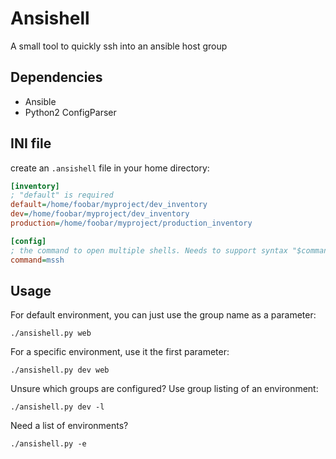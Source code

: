 # Ansishell

A small tool to quickly ssh into an ansible host group

## Dependencies

* Ansible
* Python2 ConfigParser

## INI file

create an `.ansishell` file in your home directory:

```ini
[inventory]
; "default" is required
default=/home/foobar/myproject/dev_inventory
dev=/home/foobar/myproject/dev_inventory
production=/home/foobar/myproject/production_inventory

[config]
; the command to open multiple shells. Needs to support syntax "$command $host1 $host2 ..."
command=mssh
```

## Usage

For default environment, you can just use the group name as a parameter:

`./ansishell.py web`

For a specific environment, use it the first parameter:

`./ansishell.py dev web`

Unsure which groups are configured? Use group listing of an environment:

`./ansishell.py dev -l`

Need a list of environments?

`./ansishell.py -e`